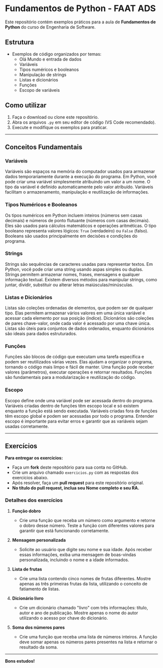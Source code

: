 # Fundamentos de Python - FAAT ADS 

Este repositório contém exemplos práticos para a aula de **Fundamentos de Python** do curso de Engenharia de Software.

## Estrutura

- Exemplos de código organizados por temas:
  - Olá Mundo e entrada de dados
  - Variáveis
  - Tipos numéricos e booleanos
  - Manipulação de strings
  - Listas e dicionários
  - Funções
  - Escopo de variáveis

## Como utilizar

1. Faça o download ou clone este repositório.
2. Abra os arquivos `.py` em seu editor de código (VS Code recomendado).
3. Execute e modifique os exemplos para praticar.

---

## Conceitos Fundamentais

### Variáveis
Variáveis são espaços na memória do computador usados para armazenar dados temporariamente durante a execução do programa. Em Python, você pode criar uma variável simplesmente atribuindo um valor a um nome. O tipo da variável é definido automaticamente pelo valor atribuído. Variáveis facilitam o armazenamento, manipulação e reutilização de informações.

### Tipos Numéricos e Booleanos
Os tipos numéricos em Python incluem inteiros (números sem casas decimais) e números de ponto flutuante (números com casas decimais). Eles são usados para cálculos matemáticos e operações aritméticas. O tipo booleano representa valores lógicos: `True` (verdadeiro) ou `False` (falso). Booleans são usados principalmente em decisões e condições do programa.

### Strings
Strings são sequências de caracteres usadas para representar textos. Em Python, você pode criar uma string usando aspas simples ou duplas. Strings permitem armazenar nomes, frases, mensagens e qualquer informação textual. Existem diversos métodos para manipular strings, como juntar, dividir, substituir ou alterar letras maiúsculas/minúsculas.

### Listas e Dicionários
Listas são coleções ordenadas de elementos, que podem ser de qualquer tipo. Elas permitem armazenar vários valores em uma única variável e acessar cada elemento por sua posição (índice). Dicionários são coleções de pares chave-valor, onde cada valor é acessado por uma chave única. Listas são úteis para conjuntos de dados ordenados, enquanto dicionários são ideais para dados estruturados.

### Funções
Funções são blocos de código que executam uma tarefa específica e podem ser reutilizados várias vezes. Elas ajudam a organizar o programa, tornando o código mais limpo e fácil de manter. Uma função pode receber valores (parâmetros), executar operações e retornar resultados. Funções são fundamentais para a modularização e reutilização do código.

### Escopo
Escopo define onde uma variável pode ser acessada dentro do programa. Variáveis criadas dentro de funções têm escopo local e só existem enquanto a função está sendo executada. Variáveis criadas fora de funções têm escopo global e podem ser acessadas por todo o programa. Entender escopo é importante para evitar erros e garantir que as variáveis sejam usadas corretamente.

---

## Exercícios

**Para entregar os exercícios:**
- Faça um **fork** deste repositório para sua conta no GitHub.
- Crie um arquivo chamado `exercicios.py` com as respostas dos exercícios abaixo.
- Após resolver, faça um **pull request** para este repositório original.
- **No título do pull request, inclua seu Nome completo e seu RA.**

### Detalhes dos exercícios

1. **Função dobro**
   - Crie uma função que receba um número como argumento e retorne o dobro desse número. Teste a função com diferentes valores para garantir que está funcionando corretamente.

2. **Mensagem personalizada**
   - Solicite ao usuário que digite seu nome e sua idade. Após receber essas informações, exiba uma mensagem de boas-vindas personalizada, incluindo o nome e a idade informados.

3. **Lista de frutas**
   - Crie uma lista contendo cinco nomes de frutas diferentes. Mostre apenas as três primeiras frutas da lista, utilizando o conceito de fatiamento de listas.

4. **Dicionário livro**
   - Crie um dicionário chamado "livro" com três informações: título, autor e ano de publicação. Mostre apenas o nome do autor utilizando o acesso por chave do dicionário.

5. **Soma dos números pares**
   - Crie uma função que receba uma lista de números inteiros. A função deve somar apenas os números pares presentes na lista e retornar o resultado da soma.

---

**Bons estudos!**
